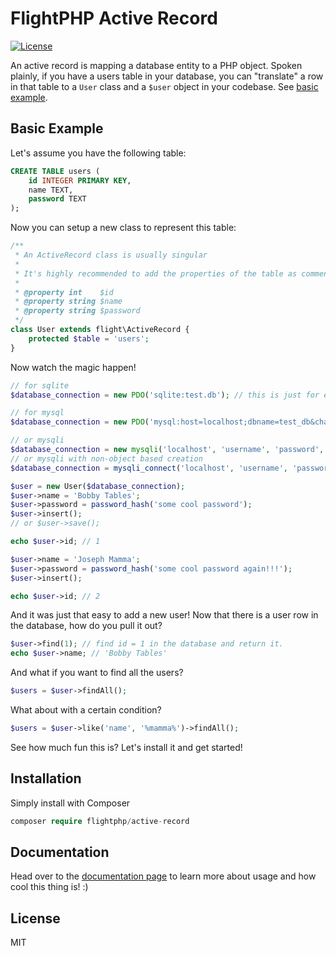 # FlightPHP Active Record 
[![License](https://poser.pugx.org/flightphp/active-record/license)](https://packagist.org/packages/flightphp/active-record)

An active record is mapping a database entity to a PHP object. Spoken plainly, if you have a users table in your database, you can "translate" a row in that table to a `User` class and a `$user` object in your codebase. See [basic example](#basic-example).

## Basic Example

Let's assume you have the following table:

```sql
CREATE TABLE users (
	id INTEGER PRIMARY KEY, 
	name TEXT, 
	password TEXT 
);
```

Now you can setup a new class to represent this table:

```php
/**
 * An ActiveRecord class is usually singular
 * 
 * It's highly recommended to add the properties of the table as comments here
 *
 * @property int    $id
 * @property string $name
 * @property string $password
 */ 
class User extends flight\ActiveRecord {
	protected $table = 'users';
}
```

Now watch the magic happen!

```php
// for sqlite
$database_connection = new PDO('sqlite:test.db'); // this is just for example, you'd probably use a real database connection

// for mysql
$database_connection = new PDO('mysql:host=localhost;dbname=test_db&charset=utf8bm4', 'username', 'password');

// or mysqli
$database_connection = new mysqli('localhost', 'username', 'password', 'test_db');
// or mysqli with non-object based creation
$database_connection = mysqli_connect('localhost', 'username', 'password', 'test_db');

$user = new User($database_connection);
$user->name = 'Bobby Tables';
$user->password = password_hash('some cool password');
$user->insert();
// or $user->save();

echo $user->id; // 1

$user->name = 'Joseph Mamma';
$user->password = password_hash('some cool password again!!!');
$user->insert();

echo $user->id; // 2
```

And it was just that easy to add a new user! Now that there is a user row in the database, how do you pull it out?

```php
$user->find(1); // find id = 1 in the database and return it.
echo $user->name; // 'Bobby Tables'
```

And what if you want to find all the users?

```php
$users = $user->findAll();
```

What about with a certain condition?

```php
$users = $user->like('name', '%mamma%')->findAll();
```

See how much fun this is? Let's install it and get started!

## Installation

Simply install with Composer

```php
composer require flightphp/active-record 
```

## Documentation

Head over to the [documentation page](https://docs.flightphp.com/plugins/active-record) to learn more about usage and how cool this thing is! :)

## License

MIT

